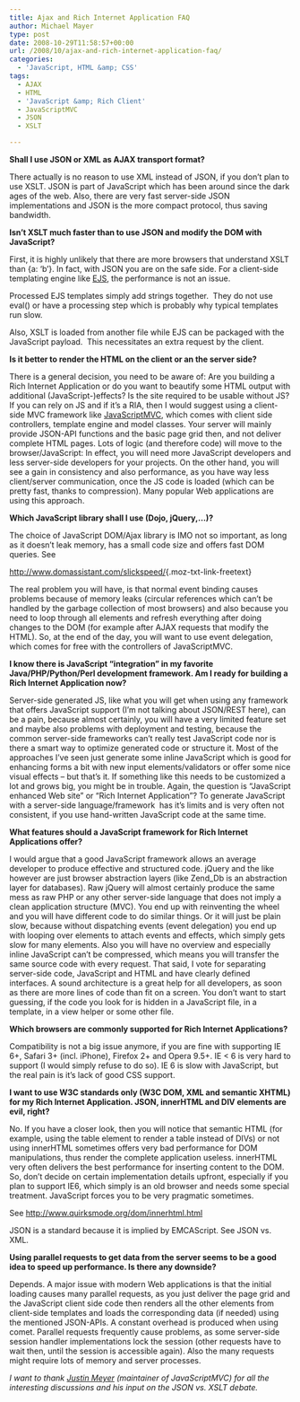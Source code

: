```yaml
---
title: Ajax and Rich Internet Application FAQ
author: Michael Mayer
type: post
date: 2008-10-29T11:58:57+00:00
url: /2008/10/ajax-and-rich-internet-application-faq/
categories:
  - 'JavaScript, HTML &amp; CSS'
tags:
  - AJAX
  - HTML
  - 'JavaScript &amp; Rich Client'
  - JavaScriptMVC
  - JSON
  - XSLT

---
```

**Shall I use JSON or XML as AJAX transport format?**

There actually is no reason to use XML instead of JSON, if you don&#8217;t plan to use XSLT. JSON is part of JavaScript which has been around since the dark ages of the web. Also, there are very fast server-side JSON implementations and JSON is the more compact protocol, thus saving bandwidth.

**Isn&#8217;t XSLT much faster than to use JSON and modify the DOM with JavaScript?**

First, it is highly unlikely that there are more browsers that understand XSLT than {a: &#8216;b&#8217;}. In fact, with JSON you are on the safe side. For a client-side templating engine like [EJS][1], the performance is not an issue.

Processed EJS templates simply add strings together.  They do not use eval() or have a processing step which is probably why typical templates run slow.

Also, XSLT is loaded from another file while EJS can be packaged with the JavaScript payload.  This necessitates an extra request by the client.

**Is it better to render the HTML on the client or an the server side?**

There is a general decision, you need to be aware of: Are you building a Rich Internet Application or do you want to beautify some HTML output with additional (JavaScript-)effects? Is the site required to be usable without JS? If you can rely on JS and if it&#8217;s a RIA, then I would suggest using a client-side MVC framework like [JavaScriptMVC][2], which comes with client side controllers, template engine and model classes. Your server will mainly provide JSON-API functions and the basic page grid then, and not deliver complete HTML pages. Lots of logic (and therefore code) will move to the browser/JavaScript: In effect, you will need more JavaScript developers and less server-side developers for your projects. On the other hand, you will see a gain in consistency and also performance, as you have way less client/server communication, once the JS code is loaded (which can be pretty fast, thanks to compression). Many popular Web applications are using this approach.

**Which JavaScript library shall I use (Dojo, jQuery,&#8230;)?**

The choice of JavaScript DOM/Ajax library is IMO not so important, as long as it doesn&#8217;t leak memory, has a small code size and offers fast DOM queries. See

<http://www.domassistant.com/slickspeed/>{.moz-txt-link-freetext}

The real problem you will have, is that normal event binding causes problems because of memory leaks (circular references which can&#8217;t be handled by the garbage collection of most browsers) and also because you need to loop through all elements and refresh everything after doing changes to the DOM (for example after AJAX requests that modify the HTML). So, at the end of the day, you will want to use event delegation, which comes for free with the controllers of JavaScriptMVC.

**I know there is JavaScript &#8220;integration&#8221; in my favorite Java/PHP/Python/Perl development framework. Am I ready for building a Rich Internet Application now?**

Server-side generated JS, like what you will get when using any framework that offers JavaScript support (I&#8217;m not talking about JSON/REST here), can be a pain, because almost certainly, you will have a very limited feature set and maybe also problems with deployment and testing, because the common server-side frameworks can&#8217;t really test JavaScript code nor is there a smart way to optimize generated code or structure it. Most of the approaches I&#8217;ve seen just generate some inline JavaScript which is good for enhancing forms a bit with new input elements/validators or offer some nice visual effects &#8211; but that&#8217;s it. If something like this needs to be customized a lot and grows big, you might be in trouble. Again, the question is &#8220;JavaScript enhanced Web site&#8221; or &#8220;Rich Internet Application&#8221;? To generate JavaScript with a server-side language/framework  has it&#8217;s limits and is very often not consistent, if you use hand-written JavaScript code at the same time.

**What features should a JavaScript framework for Rich Internet Applications offer?**

I would argue that a good JavaScript framework allows an average developer to produce effective and structured code. jQuery and the like however are just browser abstraction layers (like Zend_Db is an abstraction layer for databases). Raw jQuery will almost certainly produce the same mess as raw PHP or any other server-side language that does not imply a clean application structure (MVC). You end up with reinventing the wheel and you will have different code to do similar things. Or it will just be plain slow, because without dispatching events (event delegation) you end up with looping over elements to attach events and effects, which simply gets slow for many elements. Also you will have no overview and especially inline JavaScript can&#8217;t be compressed, which means you will transfer the same source code with every request. That said, I vote for separating server-side code, JavaScript and HTML and have clearly defined interfaces. A sound architecture is a great help for all developers, as soon as there are more lines of code than fit on a screen. You don&#8217;t want to start guessing, if the code you look for is hidden in a JavaScript file, in a template, in a view helper or some other file.

**Which browsers are commonly supported for Rich Internet Applications?**

Compatibility is not a big issue anymore, if you are fine with supporting IE 6+, Safari 3+ (incl. iPhone), Firefox 2+ and Opera 9.5+. IE < 6 is very hard to support (I would simply refuse to do so). IE 6 is slow with JavaScript, but the real pain is it&#8217;s lack of good CSS support.

**I want to use W3C standards only (W3C DOM, XML and semantic XHTML) for my Rich Internet Application. JSON, innerHTML and DIV elements are evil, right?**

No. If you have a closer look, then you will notice that semantic HTML (for example, using the table element to render a table instead of DIVs) or not using innerHTML sometimes offers very bad performance for DOM manipulations, thus render the complete application useless. innerHTML very often delivers the best performance for inserting content to the DOM. So, don&#8217;t decide on certain implementation details upfront, especially if you plan to support IE6, which simply is an old browser and needs some special treatment. JavaScript forces you to be very pragmatic sometimes.

See <http://www.quirksmode.org/dom/innerhtml.html>

JSON is a standard because it is implied by EMCAScript. See JSON vs. XML.

**Using parallel requests to get data from the server seems to be a good idea to speed up performance. Is there any downside?**

Depends. A major issue with modern Web applications is that the initial loading causes many parallel requests, as you just deliver the page grid and the JavaScript client side code then renders all the other elements from client-side templates and loads the corresponding data (if needed) using the mentioned JSON-APIs. A constant overhead is produced when using comet. Parallel requests frequently cause problems, as some server-side session handler implementations lock the session (other requests have to wait then, until the session is accessible again). Also the many requests might require lots of memory and server processes.

_I want to thank [Justin Meyer][3] (maintainer of JavaScriptMVC) for all the interesting discussions and his input on the JSON vs. XSLT debate._

 [1]: http://javascriptmvc.com/learningcenter/view/learn.html
 [2]: http://www.javascriptmvc.com/
 [3]: http://javascriptmvc.com/blog/
